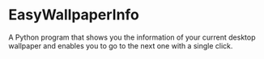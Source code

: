 # EasyWallpaperInfo
A Python program that shows you the information of your current desktop wallpaper and enables you to go to the next one with a single click.
